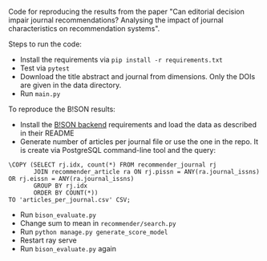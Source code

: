 Code for reproducing the results from the paper "Can editorial decision impair journal recommendations?  Analysing the impact of journal characteristics on recommendation systems".

Steps to run the code:
- Install the requirements via `pip install -r requirements.txt`
- Test via `pytest`
- Download the title abstract and journal from dimensions. Only the DOIs are given in the data directory.
- Run `main.py`


To reproduce the B!SON results:
- Install the [B!SON backend](https://gitlab.com/TIBHannover/bison/yak) requirements and load the data as described in their README
- Generate number of articles per journal file or use the one in the repo. It is create via PostgreSQL command-line tool and the query:
```
\COPY (SELECT rj.idx, count(*) FROM recommender_journal rj 
       JOIN recommender_article ra ON rj.pissn = ANY(ra.journal_issns) OR rj.eissn = ANY(ra.journal_issns) 
       GROUP BY rj.idx
       ORDER BY COUNT(*))
TO 'articles_per_journal.csv' CSV;
```
- Run `bison_evaluate.py`
- Change sum to mean in `recommender/search.py`
- Run `python manage.py generate_score_model`
- Restart ray serve
- Run `bison_evaluate.py` again
